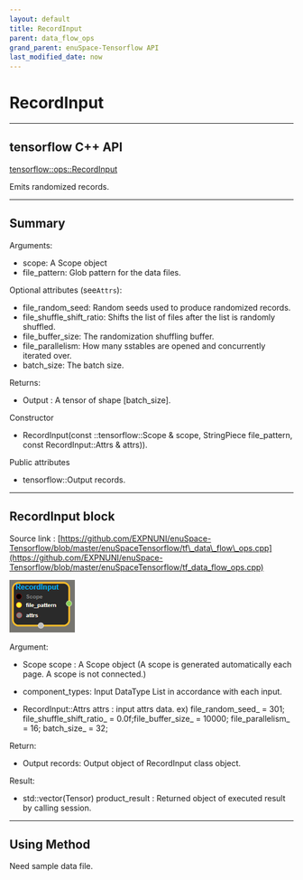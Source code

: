 ```yaml
--- 
layout: default 
title: RecordInput 
parent: data_flow_ops 
grand_parent: enuSpace-Tensorflow API 
last_modified_date: now 
--- 
```


# RecordInput

---

## tensorflow C++ API

[tensorflow::ops::RecordInput](https://www.tensorflow.org/api_docs/cc/class/tensorflow/ops/record-input)

Emits randomized records.

---

## Summary

Arguments:

* scope: A Scope object
* file\_pattern: Glob pattern for the data files.

Optional attributes \(see`Attrs`\):

* file\_random\_seed: Random seeds used to produce randomized records.
* file\_shuffle\_shift\_ratio: Shifts the list of files after the list is randomly shuffled.
* file\_buffer\_size: The randomization shuffling buffer.
* file\_parallelism: How many sstables are opened and concurrently iterated over.
* batch\_size: The batch size.

Returns:

* Output : A tensor of shape \[batch\_size\].

Constructor

* RecordInput\(const ::tensorflow::Scope & scope, StringPiece file\_pattern, const RecordInput::Attrs & attrs\)\).

Public attributes

* tensorflow::Output records.

---

## RecordInput block

Source link : [https://github.com/EXPNUNI/enuSpace-Tensorflow/blob/master/enuSpaceTensorflow/tf\_data\_flow\_ops.cpp](https://github.com/EXPNUNI/enuSpace-Tensorflow/blob/master/enuSpaceTensorflow/tf_data_flow_ops.cpp)

![](./assets/dataflow_RecordInput_Symbol.png)

Argument:

* Scope scope : A Scope object \(A scope is generated automatically each page. A scope is not connected.\)
* component\_types: Input DataType List in accordance with each input.

* RecordInput::Attrs attrs : input attrs data. ex\) file\_random\_seed\_ = 301; file\_shuffle\_shift\_ratio\_ = 0.0f;file\_buffer\_size\_ = 10000; file\_parallelism\_ = 16; batch\_size\_ = 32;

Return:

* Output records: Output object of RecordInput class object.

Result:

* std::vector\(Tensor\) product\_result : Returned object of executed result by calling session.

---

## Using Method

Need sample data file. 

